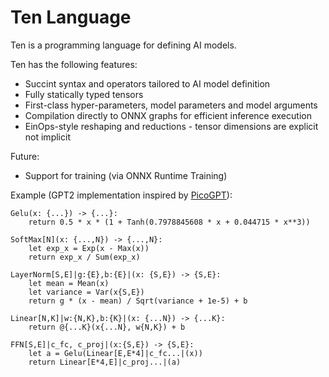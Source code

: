 # Ten Language

Ten is a programming language for defining AI models.

Ten has the following features:
* Succint syntax and operators tailored to AI model definition
* Fully statically typed tensors
* First-class hyper-parameters, model parameters and model arguments
* Compilation directly to ONNX graphs for efficient inference execution
* EinOps-style reshaping and reductions - tensor dimensions are explicit not implicit

Future:
* Support for training (via ONNX Runtime Training)

Example (GPT2 implementation inspired by [PicoGPT](https://github.com/jaymody/picoGPT)):

```ten
Gelu(x: {...}) -> {...}:
    return 0.5 * x * (1 + Tanh(0.7978845608 * x + 0.044715 * x**3))

SoftMax[N](x: {...,N}) -> {...,N}:
    let exp_x = Exp(x - Max(x))
    return exp_x / Sum(exp_x)

LayerNorm[S,E]|g:{E},b:{E}|(x: {S,E}) -> {S,E}:
    let mean = Mean(x)
    let variance = Var(x{S,E})
    return g * (x - mean) / Sqrt(variance + 1e-5) + b

Linear[N,K]|w:{N,K},b:{K}|(x: {...N}) -> {...K}:
    return @{...K}(x{...N}, w{N,K}) + b

FFN[S,E]|c_fc, c_proj|(x:{S,E}) -> {S,E}:
    let a = Gelu(Linear[E,E*4]|c_fc...|(x))
    return Linear[E*4,E]|c_proj...|(a)
```